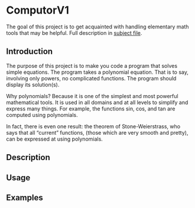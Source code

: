 # ComputorV1
The goal of this project is to get acquainted with handling elementary math tools that may be helpful.
Full description in [subject file](https://cdn.intra.42.fr/pdf/pdf/13223/en.subject.pdf "school project")\.


## Introduction

The purpose of this project is to make you code a program that solves simple equations.
The program takes a polynomial equation. That is to say, involving only powers, no
complicated functions. The program should display its solution(s).

Why polynomials? Because it is one of the simplest and most powerful mathematical
tools. It is used in all domains and at all levels to simplify and express many things. For
example, the functions sin, cos, and tan are computed using polynomials.

In fact, there is even one result: the theorem of Stone-Weierstrass,
who says that all “current” functions, (those which are very smooth
and pretty), can be expressed at using polynomials.

## Description

## Usage


## Examples

